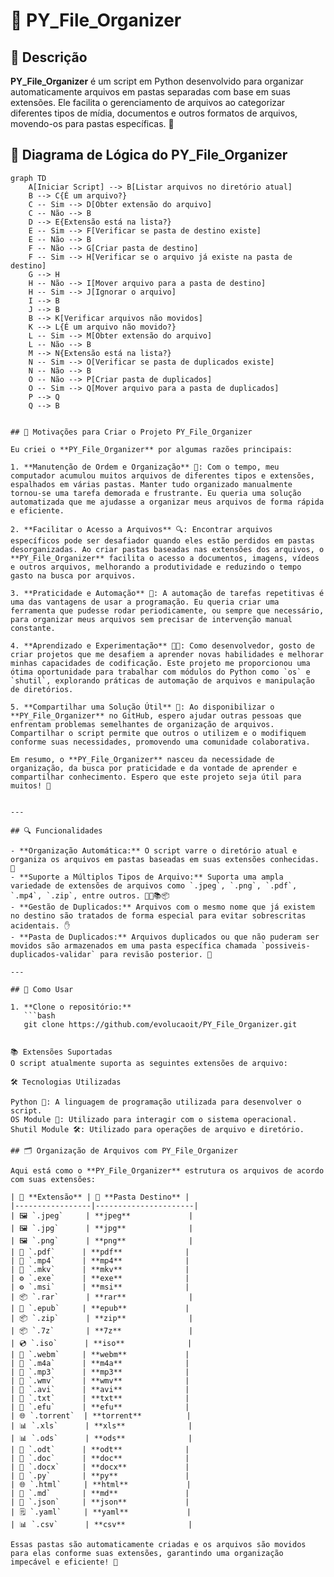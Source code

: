 # 📂 PY_File_Organizer

## 📝 Descrição

**PY_File_Organizer** é um script em Python desenvolvido para organizar automaticamente arquivos em pastas separadas com base em suas extensões. Ele facilita o gerenciamento de arquivos ao categorizar diferentes tipos de mídia, documentos e outros formatos de arquivos, movendo-os para pastas específicas. 🚀

## 📂 Diagrama de Lógica do PY_File_Organizer

```mermaid
graph TD
    A[Iniciar Script] --> B[Listar arquivos no diretório atual]
    B --> C{É um arquivo?}
    C -- Sim --> D[Obter extensão do arquivo]
    C -- Não --> B
    D --> E{Extensão está na lista?}
    E -- Sim --> F[Verificar se pasta de destino existe]
    E -- Não --> B
    F -- Não --> G[Criar pasta de destino]
    F -- Sim --> H[Verificar se o arquivo já existe na pasta de destino]
    G --> H
    H -- Não --> I[Mover arquivo para a pasta de destino]
    H -- Sim --> J[Ignorar o arquivo]
    I --> B
    J --> B
    B --> K[Verificar arquivos não movidos]
    K --> L{É um arquivo não movido?}
    L -- Sim --> M[Obter extensão do arquivo]
    L -- Não --> B
    M --> N{Extensão está na lista?}
    N -- Sim --> O[Verificar se pasta de duplicados existe]
    N -- Não --> B
    O -- Não --> P[Criar pasta de duplicados]
    O -- Sim --> Q[Mover arquivo para a pasta de duplicados]
    P --> Q
    Q --> B


## 🌟 Motivações para Criar o Projeto PY_File_Organizer

Eu criei o **PY_File_Organizer** por algumas razões principais:

1. **Manutenção de Ordem e Organização** 📁: Com o tempo, meu computador acumulou muitos arquivos de diferentes tipos e extensões, espalhados em várias pastas. Manter tudo organizado manualmente tornou-se uma tarefa demorada e frustrante. Eu queria uma solução automatizada que me ajudasse a organizar meus arquivos de forma rápida e eficiente.

2. **Facilitar o Acesso a Arquivos** 🔍: Encontrar arquivos específicos pode ser desafiador quando eles estão perdidos em pastas desorganizadas. Ao criar pastas baseadas nas extensões dos arquivos, o **PY_File_Organizer** facilita o acesso a documentos, imagens, vídeos e outros arquivos, melhorando a produtividade e reduzindo o tempo gasto na busca por arquivos.

3. **Praticidade e Automação** 🤖: A automação de tarefas repetitivas é uma das vantagens de usar a programação. Eu queria criar uma ferramenta que pudesse rodar periodicamente, ou sempre que necessário, para organizar meus arquivos sem precisar de intervenção manual constante.

4. **Aprendizado e Experimentação** 🧑‍💻: Como desenvolvedor, gosto de criar projetos que me desafiem a aprender novas habilidades e melhorar minhas capacidades de codificação. Este projeto me proporcionou uma ótima oportunidade para trabalhar com módulos do Python como `os` e `shutil`, explorando práticas de automação de arquivos e manipulação de diretórios.

5. **Compartilhar uma Solução Útil** 🤝: Ao disponibilizar o **PY_File_Organizer** no GitHub, espero ajudar outras pessoas que enfrentam problemas semelhantes de organização de arquivos. Compartilhar o script permite que outros o utilizem e o modifiquem conforme suas necessidades, promovendo uma comunidade colaborativa.

Em resumo, o **PY_File_Organizer** nasceu da necessidade de organização, da busca por praticidade e da vontade de aprender e compartilhar conhecimento. Espero que este projeto seja útil para muitos! 🌟


---

## 🔍 Funcionalidades

- **Organização Automática:** O script varre o diretório atual e organiza os arquivos em pastas baseadas em suas extensões conhecidas. 📁
- **Suporte a Múltiplos Tipos de Arquivo:** Suporta uma ampla variedade de extensões de arquivos como `.jpeg`, `.png`, `.pdf`, `.mp4`, `.zip`, entre outros. 🎨🎵📚📦
- **Gestão de Duplicados:** Arquivos com o mesmo nome que já existem no destino são tratados de forma especial para evitar sobrescritas acidentais. ✋
- **Pasta de Duplicados:** Arquivos duplicados ou que não puderam ser movidos são armazenados em uma pasta específica chamada `possiveis-duplicados-validar` para revisão posterior. 🔄

---

## 🚀 Como Usar

1. **Clone o repositório:**
   ```bash
   git clone https://github.com/evolucaoit/PY_File_Organizer.git


📚 Extensões Suportadas
O script atualmente suporta as seguintes extensões de arquivo:

🛠️ Tecnologias Utilizadas

Python 🐍: A linguagem de programação utilizada para desenvolver o script.
OS Module 📂: Utilizado para interagir com o sistema operacional.
Shutil Module 🛠️: Utilizado para operações de arquivo e diretório.

## 🗂️ Organização de Arquivos com PY_File_Organizer

Aqui está como o **PY_File_Organizer** estrutura os arquivos de acordo com suas extensões:

| 📁 **Extensão** | 📂 **Pasta Destino** |
|-----------------|----------------------|
| 🖼️ `.jpeg`     | **jpeg**             |
| 🖼️ `.jpg`      | **jpg**              |
| 🖼️ `.png`      | **png**              |
| 📄 `.pdf`      | **pdf**              |
| 🎥 `.mp4`      | **mp4**              |
| 🎥 `.mkv`      | **mkv**              |
| ⚙️ `.exe`      | **exe**              |
| ⚙️ `.msi`      | **msi**              |
| 📦 `.rar`      | **rar**              |
| 📖 `.epub`     | **epub**             |
| 📦 `.zip`      | **zip**              |
| 📦 `.7z`       | **7z**               |
| 💿 `.iso`      | **iso**              |
| 🎥 `.webm`     | **webm**             |
| 🎵 `.m4a`      | **m4a**              |
| 🎵 `.mp3`      | **mp3**              |
| 🎥 `.wmv`      | **wmv**              |
| 🎥 `.avi`      | **avi**              |
| 📝 `.txt`      | **txt**              |
| 📝 `.efu`      | **efu**              |
| 🌐 `.torrent`  | **torrent**          |
| 📊 `.xls`      | **xls**              |
| 📊 `.ods`      | **ods**              |
| 📝 `.odt`      | **odt**              |
| 📝 `.doc`      | **doc**              |
| 📝 `.docx`     | **docx**             |
| 🐍 `.py`       | **py**               |
| 🌐 `.html`     | **html**             |
| 📄 `.md`       | **md**               |
| 📄 `.json`     | **json**             |
| 🗒️ `.yaml`     | **yaml**             |
| 📊 `.csv`      | **csv**              |

Essas pastas são automaticamente criadas e os arquivos são movidos para elas conforme suas extensões, garantindo uma organização impecável e eficiente! 🚀


